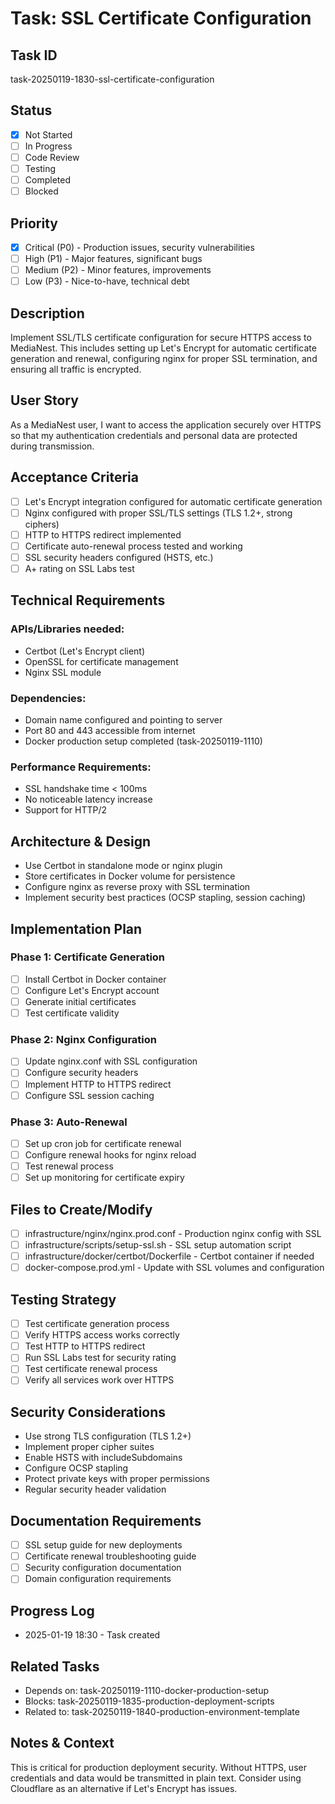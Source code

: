 # Task: SSL Certificate Configuration

## Task ID

task-20250119-1830-ssl-certificate-configuration

## Status

- [x] Not Started
- [ ] In Progress
- [ ] Code Review
- [ ] Testing
- [ ] Completed
- [ ] Blocked

## Priority

- [x] Critical (P0) - Production issues, security vulnerabilities
- [ ] High (P1) - Major features, significant bugs
- [ ] Medium (P2) - Minor features, improvements
- [ ] Low (P3) - Nice-to-have, technical debt

## Description

Implement SSL/TLS certificate configuration for secure HTTPS access to MediaNest. This includes setting up Let's Encrypt for automatic certificate generation and renewal, configuring nginx for proper SSL termination, and ensuring all traffic is encrypted.

## User Story

As a MediaNest user, I want to access the application securely over HTTPS so that my authentication credentials and personal data are protected during transmission.

## Acceptance Criteria

- [ ] Let's Encrypt integration configured for automatic certificate generation
- [ ] Nginx configured with proper SSL/TLS settings (TLS 1.2+, strong ciphers)
- [ ] HTTP to HTTPS redirect implemented
- [ ] Certificate auto-renewal process tested and working
- [ ] SSL security headers configured (HSTS, etc.)
- [ ] A+ rating on SSL Labs test

## Technical Requirements

### APIs/Libraries needed:

- Certbot (Let's Encrypt client)
- OpenSSL for certificate management
- Nginx SSL module

### Dependencies:

- Domain name configured and pointing to server
- Port 80 and 443 accessible from internet
- Docker production setup completed (task-20250119-1110)

### Performance Requirements:

- SSL handshake time < 100ms
- No noticeable latency increase
- Support for HTTP/2

## Architecture & Design

- Use Certbot in standalone mode or nginx plugin
- Store certificates in Docker volume for persistence
- Configure nginx as reverse proxy with SSL termination
- Implement security best practices (OCSP stapling, session caching)

## Implementation Plan

### Phase 1: Certificate Generation

- [ ] Install Certbot in Docker container
- [ ] Configure Let's Encrypt account
- [ ] Generate initial certificates
- [ ] Test certificate validity

### Phase 2: Nginx Configuration

- [ ] Update nginx.conf with SSL configuration
- [ ] Configure security headers
- [ ] Implement HTTP to HTTPS redirect
- [ ] Configure SSL session caching

### Phase 3: Auto-Renewal

- [ ] Set up cron job for certificate renewal
- [ ] Configure renewal hooks for nginx reload
- [ ] Test renewal process
- [ ] Set up monitoring for certificate expiry

## Files to Create/Modify

- [ ] infrastructure/nginx/nginx.prod.conf - Production nginx config with SSL
- [ ] infrastructure/scripts/setup-ssl.sh - SSL setup automation script
- [ ] infrastructure/docker/certbot/Dockerfile - Certbot container if needed
- [ ] docker-compose.prod.yml - Update with SSL volumes and configuration

## Testing Strategy

- [ ] Test certificate generation process
- [ ] Verify HTTPS access works correctly
- [ ] Test HTTP to HTTPS redirect
- [ ] Run SSL Labs test for security rating
- [ ] Test certificate renewal process
- [ ] Verify all services work over HTTPS

## Security Considerations

- Use strong TLS configuration (TLS 1.2+)
- Implement proper cipher suites
- Enable HSTS with includeSubdomains
- Configure OCSP stapling
- Protect private keys with proper permissions
- Regular security header validation

## Documentation Requirements

- [ ] SSL setup guide for new deployments
- [ ] Certificate renewal troubleshooting guide
- [ ] Security configuration documentation
- [ ] Domain configuration requirements

## Progress Log

- 2025-01-19 18:30 - Task created

## Related Tasks

- Depends on: task-20250119-1110-docker-production-setup
- Blocks: task-20250119-1835-production-deployment-scripts
- Related to: task-20250119-1840-production-environment-template

## Notes & Context

This is critical for production deployment security. Without HTTPS, user credentials and data would be transmitted in plain text. Consider using Cloudflare as an alternative if Let's Encrypt has issues.
